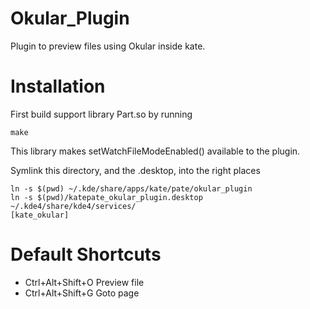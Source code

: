 Okular_Plugin
===========

Plugin to preview files using Okular inside kate.

Installation
=================================================
  First build support library Part.so by running 
 
    make

  This library makes setWatchFileModeEnabled() available to the plugin.

  Symlink this directory, and the .desktop, into the right places

    ln -s $(pwd) ~/.kde/share/apps/kate/pate/okular_plugin
    ln -s $(pwd)/katepate_okular_plugin.desktop ~/.kde4/share/kde4/services/                                                                                       [kate_okular]

Default Shortcuts
=================================================

- Ctrl+Alt+Shift+O   Preview file
- Ctrl+Alt+Shift+G   Goto page
